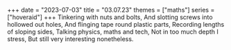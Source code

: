 +++
date = "2023-07-03"
title = "03.07.23"
themes = ["maths"]
series = ["hoveraid"]
+++
Tinkering with nuts and bolts,
And slotting screws into hollowed out holes,
And flinging tape round plastic parts,
Recording lengths of sloping sides,
Talking physics, maths and tech,
Not in too much depth I stress,
But still very interesting nonetheless.
